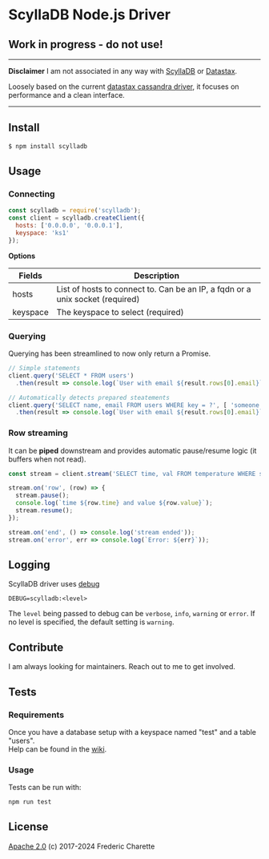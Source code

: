 # ScyllaDB Node.js Driver

## Work in progress - do not use!

---

**Disclaimer** I am not associated in any way with [ScyllaDB](https://github.com/scylladb) or [Datastax](https://github.com/datastax).

Loosely based on the current [datastax cassandra driver](https://github.com/datastax/nodejs-driver), it focuses on performance and a clean interface.

---

## Install

```bash
$ npm install scylladb
```


## Usage

### Connecting

```javascript
const scylladb = require('scylladb');
const client = scylladb.createClient({
  hosts: ['0.0.0.0', '0.0.0.1'],
  keyspace: 'ks1'
});
```

**Options**

Fields | Description
--- | ---
hosts | List of hosts to connect to. Can be an IP, a fqdn or a unix socket (required)
keyspace | The keyspace to select (required)

### Querying

Querying has been streamlined to now only return a Promise.

```javascript
// Simple statements
client.query('SELECT * FROM users')
  .then(result => console.log(`User with email ${result.rows[0].email}`));

// Automatically detects prepared steatements
client.query('SELECT name, email FROM users WHERE key = ?', [ 'someone' ])
  .then(result => console.log(`User with email ${result.rows[0].email}`));
```

### Row streaming

It can be **piped** downstream and provides automatic pause/resume logic (it buffers when not read).

```javascript
const stream = client.stream('SELECT time, val FROM temperature WHERE station_id=', [ 'abc' ]);

stream.on('row', (row) => {
  stream.pause();
  console.log(`time ${row.time} and value ${row.value}`);
  stream.resume();
});

stream.on('end', () => console.log('stream ended')); 
stream.on('error', err => console.log(`Error: ${err}`));
```


## Logging

ScyllaDB driver uses [debug](https://github.com/visionmedia/debug)

```
DEBUG=scylladb:<level>
```

The `level` being passed to debug can be `verbose`, `info`, `warning` or `error`. If no level is specified, the default setting is `warning`.


## Contribute

I am always looking for maintainers. Reach out to me to get involved. 

## Tests

### Requirements
Once you have a database setup with a keyspace named "test" and a table "users".  
Help can be found in the [wiki](https://github.com/fed135/scylla-driver/wiki).

### Usage
Tests can be run with:

```bash
npm run test
```

## License 

[Apache 2.0](LICENSE) (c) 2017-2024 Frederic Charette
